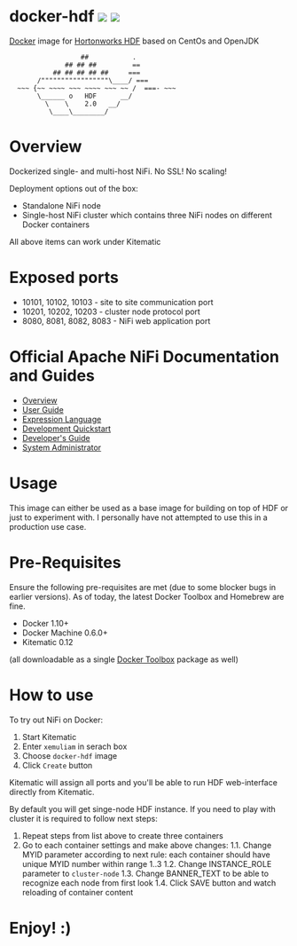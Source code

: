 # docker-hdf ![](https://images.microbadger.com/badges/version/xemuliam/docker-hdf:2.0.svg) ![](https://images.microbadger.com/badges/image/xemuliam/docker-hdf:2.0.svg)
[Docker](https://www.docker.com/what-docker) image for [Hortonworks HDF](http://hortonworks.com/products/data-center/hdf/) based on CentOs and OpenJDK


                      ##           .
                  ## ## ##         ==
               ## ## ## ## ##     ===
           /"""""""""""""""""\____/ ===
      ~~~ {~~ ~~~~ ~~~ ~~~~ ~~~ ~~ /  ===- ~~~
           \______ o   HDF      __/
             \    \    2.0   __/
              \____\________/


# Overview

Dockerized single- and multi-host NiFi.
No SSL! No scaling!

Deployment options out of the box:
- Standalone NiFi node
- Single-host NiFi cluster which contains three NiFi nodes on different Docker containers

All above items can work under Kitematic


# Exposed ports

- 10101, 10102, 10103 - site to site communication port
- 10201, 10202, 10203 - cluster node protocol port
- 8080, 8081, 8082, 8083 - NiFi web application port


# Official Apache NiFi Documentation and Guides

- [Overview](https://nifi.apache.org/docs.html)
- [User Guide](https://nifi.apache.org/docs/nifi-docs/html/user-guide.html)
- [Expression Language](https://nifi.apache.org/docs/nifi-docs/html/expression-language-guide.html)
- [Development Quickstart](https://nifi.apache.org/quickstart.html)
- [Developer's Guide](https://nifi.apache.org/developer-guide.html)
- [System Administrator](https://nifi.apache.org/docs/nifi-docs/html/administration-guide.html)


# Usage

This image can either be used as a base image for building on top of HDF or just to experiment with. I personally have not attempted to use this in a production use case.


# Pre-Requisites
Ensure the following pre-requisites are met (due to some blocker bugs in earlier versions). As of today, the latest Docker Toolbox and Homebrew are fine.

- Docker 1.10+
- Docker Machine 0.6.0+
- Kitematic 0.12

(all downloadable as a single [Docker Toolbox](https://www.docker.com/products/docker-toolbox) package as well)


# How to use

To try out NiFi on Docker:

1. Start Kitematic
2. Enter `xemuliam` in serach box
3. Choose `docker-hdf` image
4. Click `Create` button

Kitematic will assign all ports and you'll be able to run HDF web-interface directly from Kitematic.

By default you will get singe-node HDF instance.
If you need to play with cluster it is required to follow next steps:

1. Repeat steps from list above to create three containers
2. Go to each container settings and make above changes:
  1.1. Change MYID parameter according to next rule: each container should have unique MYID number within range 1..3
  1.2. Change INSTANCE_ROLE parameter to `cluster-node`
  1.3. Change BANNER_TEXT to be able to recognize each node from first look
  1.4. Click SAVE button and watch reloading of container content

# Enjoy! :)

